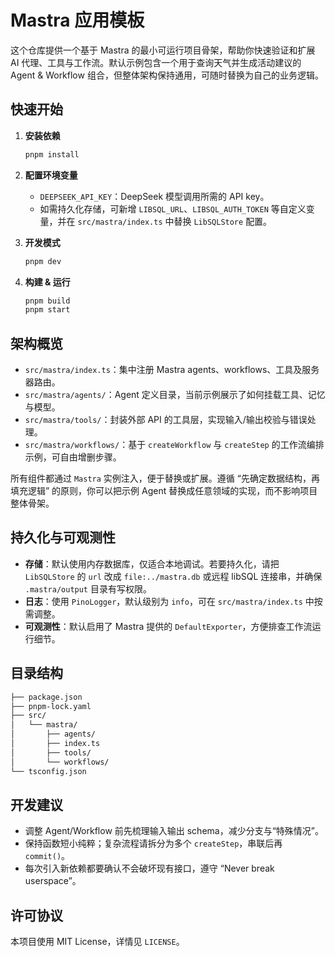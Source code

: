# Mastra 应用模板

这个仓库提供一个基于 Mastra 的最小可运行项目骨架，帮助你快速验证和扩展 AI 代理、工具与工作流。默认示例包含一个用于查询天气并生成活动建议的 Agent & Workflow 组合，但整体架构保持通用，可随时替换为自己的业务逻辑。

## 快速开始

1. **安装依赖**

   ```bash
   pnpm install
   ```

2. **配置环境变量**
   - `DEEPSEEK_API_KEY`：DeepSeek 模型调用所需的 API key。
   - 如需持久化存储，可新增 `LIBSQL_URL`、`LIBSQL_AUTH_TOKEN` 等自定义变量，并在 `src/mastra/index.ts` 中替换 `LibSQLStore` 配置。

3. **开发模式**

   ```bash
   pnpm dev
   ```

4. **构建 & 运行**

   ```bash
   pnpm build
   pnpm start
   ```

## 架构概览

- `src/mastra/index.ts`：集中注册 Mastra agents、workflows、工具及服务器路由。
- `src/mastra/agents/`：Agent 定义目录，当前示例展示了如何挂载工具、记忆与模型。
- `src/mastra/tools/`：封装外部 API 的工具层，实现输入/输出校验与错误处理。
- `src/mastra/workflows/`：基于 `createWorkflow` 与 `createStep` 的工作流编排示例，可自由增删步骤。

所有组件都通过 `Mastra` 实例注入，便于替换或扩展。遵循 “先确定数据结构，再填充逻辑” 的原则，你可以把示例 Agent 替换成任意领域的实现，而不影响项目整体骨架。

## 持久化与可观测性

- **存储**：默认使用内存数据库，仅适合本地调试。若要持久化，请把 `LibSQLStore` 的 `url` 改成 `file:../mastra.db` 或远程 libSQL 连接串，并确保 `.mastra/output` 目录有写权限。
- **日志**：使用 `PinoLogger`，默认级别为 `info`，可在 `src/mastra/index.ts` 中按需调整。
- **可观测性**：默认启用了 Mastra 提供的 `DefaultExporter`，方便排查工作流运行细节。

## 目录结构

```bash
├── package.json
├── pnpm-lock.yaml
├── src/
│   └── mastra/
│       ├── agents/
│       ├── index.ts
│       ├── tools/
│       └── workflows/
└── tsconfig.json
```

## 开发建议

- 调整 Agent/Workflow 前先梳理输入输出 schema，减少分支与“特殊情况”。
- 保持函数短小纯粹；复杂流程请拆分为多个 `createStep`，串联后再 `commit()`。
- 每次引入新依赖都要确认不会破坏现有接口，遵守 “Never break userspace”。

## 许可协议

本项目使用 MIT License，详情见 `LICENSE`。
